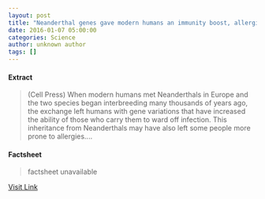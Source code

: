 ```yaml
---
layout: post
title: "Neanderthal genes gave modern humans an immunity boost, allergies"
date: 2016-01-07 05:00:00
categories: Science
author: unknown author
tags: []
---
```



#### Extract
>(Cell Press) When modern humans met Neanderthals in Europe and the two species began interbreeding many thousands of years ago, the exchange left humans with gene variations that have increased the ability of those who carry them to ward off infection. This inheritance from Neanderthals may have also left some people more prone to allergies....

#### Factsheet
>factsheet unavailable

[Visit Link](http://www.eurekalert.org/pub_releases/2016-01/cp-ngg123015.php)


